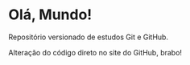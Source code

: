 # Olá, Mundo!

Repositório versionado de estudos Git e GitHub.

Alteração do código direto no site do GitHub, brabo!
